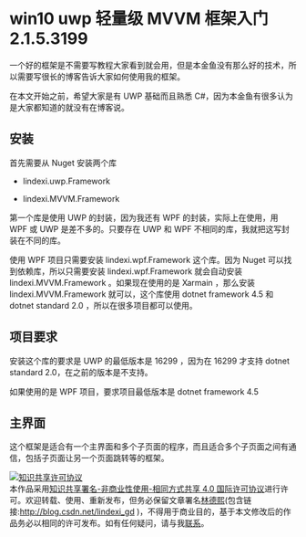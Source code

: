 # win10 uwp 轻量级 MVVM 框架入门 2.1.5.3199

一个好的框架是不需要写教程大家看到就会用，但是本金鱼没有那么好的技术，所以需要写很长的博客告诉大家如何使用我的框架。

<!--more-->
<div id="toc"></div>
<!-- csdn -->
<!-- 标签：win10,uwp,mvvm -->
<!-- 草稿 -->

在本文开始之前，希望大家是有 UWP 基础而且熟悉 C#，因为本金鱼有很多认为是大家都知道的就没有在博客说。

## 安装

首先需要从 Nuget 安装两个库

 - lindexi.uwp.Framework

 - lindexi.MVVM.Framework

第一个库是使用 UWP 的封装，因为我还有 WPF 的封装，实际上在使用，用 WPF 或 UWP 是差不多的。只要存在 UWP 和 WPF 不相同的库，我就把这写封装在不同的库。

使用 WPF 项目只需要安装 lindexi.wpf.Framework 这个库。因为 Nuget 可以找到依赖库，所以只需要安装 lindexi.wpf.Framework 就会自动安装 lindexi.MVVM.Framework 。如果现在使用的是 Xarmain ，那么安装 lindexi.MVVM.Framework 就可以，这个库使用 dotnet framework 4.5 和 dotnet standard 2.0 ，所以在很多项目都可以使用。

## 项目要求

安装这个库的要求是 UWP 的最低版本是 16299 ，因为在 16299 才支持 dotnet standard 2.0，在之前的版本是不支持。

如果使用的是 WPF 项目，要求项目最低版本是 dotnet framework 4.5 

## 主界面

这个框架是适合有一个主界面和多个子页面的程序，而且适合多个子页面之间有通信，包括子页面让另一个页面跳转等的框架。



<a rel="license" href="http://creativecommons.org/licenses/by-nc-sa/4.0/"><img alt="知识共享许可协议" style="border-width:0" src="https://licensebuttons.net/l/by-nc-sa/4.0/88x31.png" /></a><br />本作品采用<a rel="license" href="http://creativecommons.org/licenses/by-nc-sa/4.0/">知识共享署名-非商业性使用-相同方式共享 4.0 国际许可协议</a>进行许可。欢迎转载、使用、重新发布，但务必保留文章署名[林德熙](http://blog.csdn.net/lindexi_gd)(包含链接:http://blog.csdn.net/lindexi_gd )，不得用于商业目的，基于本文修改后的作品务必以相同的许可发布。如有任何疑问，请与我[联系](mailto:lindexi_gd@163.com)。
